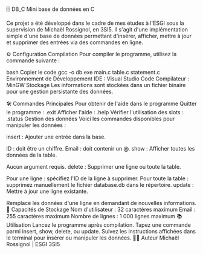 🗄️ DB_C
Mini base de données en C

Ce projet a été développé dans le cadre de mes études à l'ESGI sous la supervision de Michaël Rossignol, en 3SI5. Il s'agit d'une implémentation simple d'une base de données permettant d'insérer, afficher, mettre à jour et supprimer des entrées via des commandes en ligne.

⚙️ Configuration
Compilation
Pour compiler le programme, utilisez la commande suivante :

bash
Copier le code
gcc -o db.exe main.c table.c statement.c
Environnement de Développement
IDE : Visual Studio Code
Compilateur : MinGW
Stockage
Les informations sont stockées dans un fichier binaire pour une gestion persistante des données.

🛠️ Commandes Principales
Pour obtenir de l'aide dans le programme
Quitter le programme : .exit
Afficher l'aide : .help
Vérifier l'utilisation des slots : .status
Gestion des données
Voici les commandes disponibles pour manipuler les données :

insert : Ajouter une entrée dans la base.

ID : doit être un chiffre.
Email : doit contenir un @.
show : Afficher toutes les données de la table.

Aucun argument requis.
delete : Supprimer une ligne ou toute la table.

Pour une ligne : spécifiez l'ID de la ligne à supprimer.
Pour toute la table : supprimez manuellement le fichier database.db dans le répertoire.
update : Mettre à jour une ligne existante.

Remplace les données d'une ligne en demandant de nouvelles informations.
💾 Capacités de Stockage
Nom d'utilisateur : 32 caractères maximum
Email : 255 caractères maximum
Nombre de lignes : 1 000 lignes maximum
📚 Utilisation
Lancez le programme après compilation.
Tapez une commande parmi insert, show, delete, ou update.
Suivez les instructions affichées dans le terminal pour insérer ou manipuler les données.
🧑‍💻 Auteur
Michaël Rossignol | ESGI 3SI5

